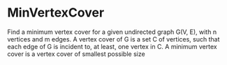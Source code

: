 # MinVertexCover
Find a minimum vertex cover for a given undirected graph G(V, E), with n vertices and m edges. A vertex cover of G is a set C of vertices, such that each edge of G is incident to, at least, one vertex in C. A minimum vertex cover is a vertex cover of smallest possible size
